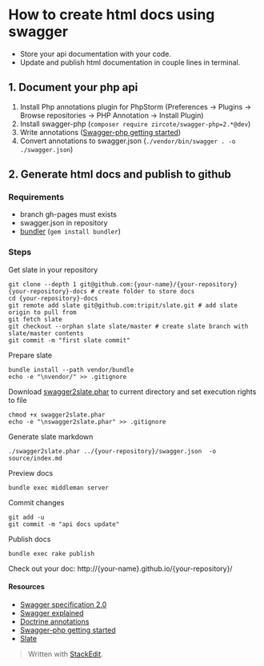 # How to create html docs using swagger

* Store your api documentation with your code.
* Update and publish html documentation in couple lines in terminal.

## 1. Document your php api

1. Install Php annotations plugin for PhpStorm (Preferences → Plugins → Browse repositories → PHP Annotation → Install Plugin)
2. Install swagger-php (`composer require zircote/swagger-php=2.*@dev`)
3. Write annotations ([Swagger-php getting started](https://github.com/zircote/swagger-php/blob/master/docs/Getting-started.md))
4. Convert annotations to swagger.json (`./vendor/bin/swagger . -o ./swagger.json`)

## 2. Generate html docs and publish to github

### Requirements
- branch gh-pages must exists
- swagger.json in repository
- [bundler](http://bundler.io) (`gem install bundler`)

### Steps

Get slate in your repository
```shell
git clone --depth 1 git@github.com:{your-name}/{your-repository} {your-repository}-docs # create folder to store docs
cd {your-repository}-docs
git remote add slate git@github.com:tripit/slate.git # add slate origin to pull from
git fetch slate
git checkout --orphan slate slate/master # create slate branch with slate/master contents
git commit -m "first slate commit"
```

Prepare slate
```shell
bundle install --path vendor/bundle
echo -e "\nvendor/" >> .gitignore
```

Download [swagger2slate.phar](https://github.com/e96/swagger2slate/releases/latest) to current directory and set execution rights to file
```shell
chmod +x swagger2slate.phar
echo -e "\nswagger2slate.phar" >> .gitignore
```

Generate slate markdown
```shell
./swagger2slate.phar ../{your-repository}/swagger.json  -o source/index.md
```

Preview docs
```shell
bundle exec middleman server
```

Commit changes
```shell
git add -u
git commit -m "api docs update"
```

Publish docs
```shell
bundle exec rake publish
```

Check out your doc: http://{your-name}.github.io/{your-repository}/

#### Resources
* [Swagger specification 2.0](https://github.com/swagger-api/swagger-spec/blob/master/versions/2.0.md)
* [Swagger explained](http://bfanger.github.io/swagger-explained)
* [Doctrine annotations](http://doctrine-common.readthedocs.org/en/latest/reference/annotations.html)
* [Swagger-php getting started](https://github.com/zircote/swagger-php/blob/2.x/docs/Getting%20started.md)
* [Slate](https://github.com/tripit/slate)

> Written with [StackEdit](https://stackedit.io/).
